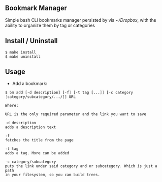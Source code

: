## Bookmark Manager

  Simple bash CLI bookmarks manager persisted by via _~/Dropbox_, with the
  ability to organize them by tag or categories


## Install / Uninstall

```
$ make install
$ make uninstall
```

## Usage

- Add a bookmark:
 
```
$ bm add [-d description] [-f] [-t tag [...]] [-c category [category/subcategory/.../]] URL
```

	Where:

	URL is the only required parameter and the link you want to save

	-d description
	adds a description text

	-f
	fetches the title from the page

	-t tag
	adds a tag. More can be added

	-c category/subcategory
	puts the link under said category and or subcategory. Which is just a path
	in your filesystem, so you can build trees.
